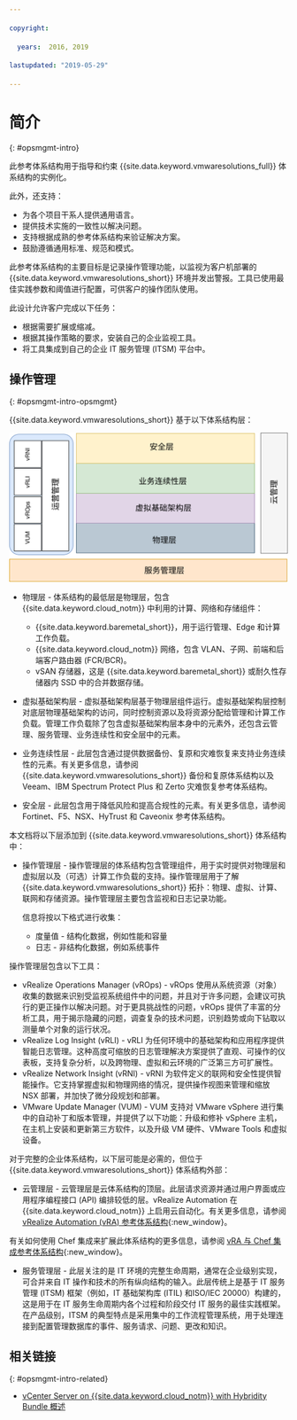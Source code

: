 ```yaml
---

copyright:

  years:  2016, 2019

lastupdated: "2019-05-29"

---
```


# 简介
{: #opsmgmt-intro}

此参考体系结构用于指导和约束 {{site.data.keyword.vmwaresolutions_full}} 体系结构的实例化。

此外，还支持：
* 为各个项目干系人提供通用语言。
* 提供技术实施的一致性以解决问题。
* 支持根据成熟的参考体系结构来验证解决方案。
* 鼓励遵循通用标准、规范和模式。

此参考体系结构的主要目标是记录操作管理功能，以监视为客户机部署的 {{site.data.keyword.vmwaresolutions_short}} 环境并发出警报。工具已使用最佳实践参数和阈值进行配置，可供客户的操作团队使用。

此设计允许客户完成以下任务：
* 根据需要扩展或缩减。
* 根据其操作策略的要求，安装自己的企业监视工具。
* 将工具集成到自己的企业 IT 服务管理 (ITSM) 平台中。

## 操作管理
{: #opsmgmt-intro-opsmgmt}

{{site.data.keyword.vmwaresolutions_short}} 基于以下体系结构层：

![体系结构图](../../images/opsmgmt-architecture.svg "体系结构图")

* 物理层 - 体系结构的最低层是物理层，包含 {{site.data.keyword.cloud_notm}} 中利用的计算、网络和存储组件：
  * {{site.data.keyword.baremetal_short}}，用于运行管理、Edge 和计算工作负载。
  * {{site.data.keyword.cloud_notm}} 网络，包含 VLAN、子网、前端和后端客户路由器 (FCR/BCR)。
  * vSAN 存储器，这是 {{site.data.keyword.baremetal_short}} 或耐久性存储器内 SSD 中的合并数据存储。

* 虚拟基础架构层 - 虚拟基础架构层基于物理层组件运行。虚拟基础架构层控制对底层物理基础架构的访问，同时控制资源以及将资源分配给管理和计算工作负载。管理工作负载除了包含虚拟基础架构层本身中的元素外，还包含云管理、服务管理、业务连续性和安全层中的元素。

* 业务连续性层 - 此层包含通过提供数据备份、复原和灾难恢复来支持业务连续性的元素。有关更多信息，请参阅 {{site.data.keyword.vmwaresolutions_short}} 备份和复原体系结构以及 Veeam、IBM Spectrum Protect Plus 和 Zerto 灾难恢复参考体系结构。

* 安全层 - 此层包含用于降低风险和提高合规性的元素。有关更多信息，请参阅 Fortinet、F5、NSX、HyTrust 和 Caveonix 参考体系结构。

本文档将以下层添加到 {{site.data.keyword.vmwaresolutions_short}} 体系结构中：

* 操作管理层 - 操作管理层的体系结构包含管理组件，用于实时提供对物理层和虚拟层以及（可选）计算工作负载的支持。操作管理层用于了解 {{site.data.keyword.vmwaresolutions_short}} 拓扑：物理、虚拟、计算、联网和存储资源。操作管理层主要包含监视和日志记录功能。

  信息将按以下格式进行收集：
    * 度量值 - 结构化数据，例如性能和容量
    * 日志 - 非结构化数据，例如系统事件

操作管理层包含以下工具：

* vRealize Operations Manager (vROps) - vROps 使用从系统资源（对象）收集的数据来识别受监视系统组件中的问题，并且对于许多问题，会建议可执行的更正操作以解决问题。对于更具挑战性的问题，vROps 提供了丰富的分析工具，用于揭示隐藏的问题，调查复杂的技术问题，识别趋势或向下钻取以测量单个对象的运行状况。
* vRealize Log Insight (vRLI) - vRLI 为任何环境中的基础架构和应用程序提供智能日志管理。这种高度可缩放的日志管理解决方案提供了直观、可操作的仪表板，支持复杂分析，以及跨物理、虚拟和云环境的广泛第三方可扩展性。
* vRealize Network Insight (vRNI) - vRNI 为软件定义的联网和安全性提供智能操作。它支持掌握虚拟和物理网络的情况，提供操作视图来管理和缩放 NSX 部署，并加快了微分段规划和部署。
* VMware Update Manager (VUM) - VUM 支持对 VMware vSphere 进行集中的自动补丁和版本管理，并提供了以下功能：升级和修补 vSphere 主机，在主机上安装和更新第三方软件，以及升级 VM 硬件、VMware Tools 和虚拟设备。

对于完整的企业体系结构，以下层可能是必需的，但位于 {{site.data.keyword.vmwaresolutions_short}} 体系结构外部：

* 云管理层 - 云管理层是云体系结构的顶层。此层请求资源并通过用户界面或应用程序编程接口 (API) 编排较低的层。vRealize Automation 在 {{site.data.keyword.cloud_notm}} 上启用云自动化。有关更多信息，请参阅 [vRealize Automation (vRA) 参考体系结构](https://www.ibm.com/cloud/garage/files/IBM_Cloud_for_VMware_Solutions_VRA_Architecture_v1.pdf){:new_window}。

有关如何使用 Chef 集成来扩展此体系结构的更多信息，请参阅 [vRA 与 Chef 集成参考体系结构](https://www.ibm.com/cloud/garage/files/IBM_Cloud_for_VMware_Solutions_VRA_Chef_Integration_Architecture.pdf){:new_window}。

* 服务管理层 - 此层关注的是 IT 环境的完整生命周期，通常在企业级别实现，可合并来自 IT 操作和技术的所有纵向结构的输入。此层传统上是基于 IT 服务管理 (ITSM) 框架（例如，IT 基础架构库 (ITIL) 和ISO/IEC 20000）构建的，这是用于在 IT 服务生命周期内各个过程和阶段交付 IT 服务的最佳实践框架。在产品级别，ITSM 的典型特点是采用集中的工作流程管理系统，用于处理连接到配置管理数据库的事件、服务请求、问题、更改和知识。

## 相关链接
{: #opsmgmt-intro-related}

* [vCenter Server on {{site.data.keyword.cloud_notm}} with Hybridity Bundle 概述](/docs/services/vmwaresolutions/archiref/vcs?topic=vmware-solutions-vcs-hybridity-intro)
